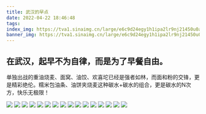 ```yaml
---
title: 武汉的早点
date: 2022-04-22 18:46:48
tags:
index_img: https://tva1.sinaimg.cn/large/e6c9d24egy1h1ipa2lr9nj21450u0ai8.jpg
banner_img: https://tva1.sinaimg.cn/large/e6c9d24egy1h1ipa2lr9nj21450u0ai8.jpg
---
```




## 在武汉，起早不为自律，而是为了早餐自由。

单独出战的重油烧麦、面窝、油饺、欢喜坨已经是强者如林，而面和粉的交锋，更是精彩绝伦。糯米包油条、油饼夹烧麦这种碳水+碳水的组合，更是碳水的N次方，快乐无极限！


![](https://tva1.sinaimg.cn/large/e6c9d24egy1h1ip3zjbf0j20u016w10f.jpg)
![](https://tva1.sinaimg.cn/large/e6c9d24egy1h1ip04k7bdj20u0179gsc.jpg)
![](https://tva1.sinaimg.cn/large/e6c9d24egy1h1ip0fwfhpj20u0181ajk.jpg)
![](https://tva1.sinaimg.cn/large/e6c9d24egy1h1ip1v71wmj20u017en4b.jpg)
![](https://tva1.sinaimg.cn/large/e6c9d24egy1h1ip261lc2j20u017hjzi.jpg)
![](https://tva1.sinaimg.cn/large/e6c9d24egy1h1ip2hzgf2j20u017kakq.jpg)
![](https://tva1.sinaimg.cn/large/e6c9d24egy1h1ip2qh3f4j20u017rn3a.jpg)
![](https://tva1.sinaimg.cn/large/e6c9d24egy1h1ip2yra21j20u017gq8y.jpg)
![](https://tva1.sinaimg.cn/large/e6c9d24egy1h1ip35mc3mj20u017en4d.jpg)
![](https://tva1.sinaimg.cn/large/e6c9d24egy1h1ip3g0vtoj20u0175dnd.jpg)
![](https://tva1.sinaimg.cn/large/e6c9d24egy1h1ip3q3wn0j20u017l7ay.jpg)
![](https://tva1.sinaimg.cn/large/e6c9d24egy1h1ip479kcej20t816atfj.jpg)
![](https://tva1.sinaimg.cn/large/e6c9d24egy1h1ip4jjmhwj20qm12gtdd.jpg)
![](https://tva1.sinaimg.cn/large/e6c9d24egy1h1ip4xprm5j20u017odnv.jpg)
![](https://tva1.sinaimg.cn/large/e6c9d24egy1h1ip59ggg3j20u017tdmc.jpg)
![](https://tva1.sinaimg.cn/large/e6c9d24egy1h1ip5l3lqqj20u017jguz.jpg)

